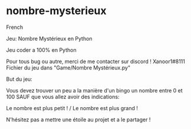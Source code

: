# nombre-mysterieux
French


Jeu: Nombre Mystérieux en Python

Jeu coder a 100% en Python

Pour tous bug ou autre, merci de me contacter sur discord ! Xanoor1#8111
Fichier du jeu dans "Game/Nombre Mystérieux.py"

But du jeu:

Vous devez trouver un peu a la manière d'un bingo un nombre entre 0 et 100 SAUF que vous allez avoir des indications:

Le nombre est plus petit ! / Le nombre est plus grand !

N'hésitez pas a mettre une étoile au projet et a le partager !
